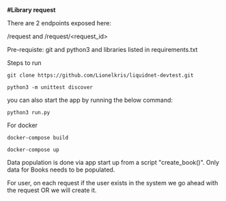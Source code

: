 **#Library request**


There are 2 endpoints exposed here:

/request
and 
/request/<request_id>

Pre-requiste:
git and python3 and libraries listed in requirements.txt

Steps to run

`git clone https://github.com/Lionelkris/liquidnet-devtest.git`

`python3 -m unittest discover`

you can also start the app by running the below command:

`python3 run.py`

For docker

`docker-compose build`

`docker-compose up `

Data population is done via app start up from a script "create_book()". Only data for Books needs to be populated.

For user, on each request if the user exists in the system we go ahead with the request OR we will create it.

